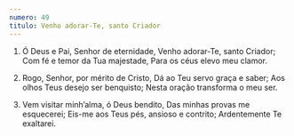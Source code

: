 ```yaml
---
numero: 49
titulo: Venho adorar-Te, santo Criador
---
```

1. Ó Deus e Pai, Senhor de eternidade,
   Venho adorar-Te, santo Criador;
   Com fé e temor da Tua majestade,
   Para os céus elevo meu clamor.

2. Rogo, Senhor, por mérito de Cristo,
   Dá ao Teu servo graça e saber;
   Aos olhos Teus desejo ser benquisto;
   Nesta oração transforma o meu ser.

3. Vem visitar minh’alma, ó Deus bendito,
   Das minhas provas me esquecerei;
   Eis-me aos Teus pés, ansioso e contrito;
   Ardentemente Te exaltarei.
